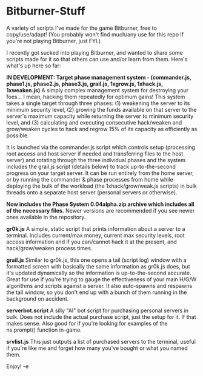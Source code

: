 # Bitburner-Stuff
A variety of scripts I've made for the game Bitburner, free to copy/use/adapt! 
(You probably won't find much/any use for this repo if you're not playing Bitburner, just FYI.)

I recently got sucked into playing Bitburner, and wanted to share some scripts made for it so that others can use and/or learn from them. Here's what's up here so far: 

**IN DEVELOPMENT: Target phase management system - (commander.js, phase1.js, phase2.js, phase3.js, grail.js, 1xgrow.js, 1xhack.js, 1xweaken.js)**
A simply complex management system for destroying your foes... I mean, hacking them repeatedly for optimum gains! This system takes a single target through three phases: (1) weakening the server to its minimum security level, (2) growing the funds available on that server to the server's maximum capacity while returning the server to minimum security level, and (3) calculating and executing consecutive hack/weaken and grow/weaken cycles to hack and regrow 15% of its capacity as efficiently as possible. 

It is launched via the commander.js script which controls setup (processing root access and host server if needed and transferring files to the host server) and rotating through the three individual phases and the system includes the grail.js script (details below) to track up-to-the-second progress on your target server. It can be run entirely from the home server, or by running the commander & phase processes from home while deploying the bulk of the workload (the 1xhack/grow/weak.js scripts) in bulk threads onto a separate host server (personal servers or otherwise). 

**Now includes the Phase System 0.04alpha.zip archive which includes all of the necessary files.** Newer versions are recommended if you see newer ones available in the repository.

**gr0k.js**
A simple, static script that prints information about a server to a terminal. Includes current/max money, current max security levels, root access information and if you can/cannot hack it at the present, and hack/grow/weaken process times.

**grail.js**
Similar to gr0k.js, this one opens a tail (script log) window with a formatted screen with basically the same information as gr0k.js does, but it's updated dynamically so the information is up-to-the-second accurate. Great for use if you're trying to gauge the effectiveness of your main H/G/W algorithms and scripts against a server. It also auto-spawns and respawns the tail window, so you don't end up with a bunch of them running in the background on accident.

**serverbot.script**
A silly "AI" bot script for purchasing personal servers in bulk. Does not include the actual purchase script, just the setup for it. If that makes sense. Also good for if you're looking for examples of the ns.prompt() function in-game. 

**srvlist.js**
This just outputs a list of purchased servers to the terminal, useful if you're like me and forget how many you've bought or what you named them. 

Enjoy!
-e
